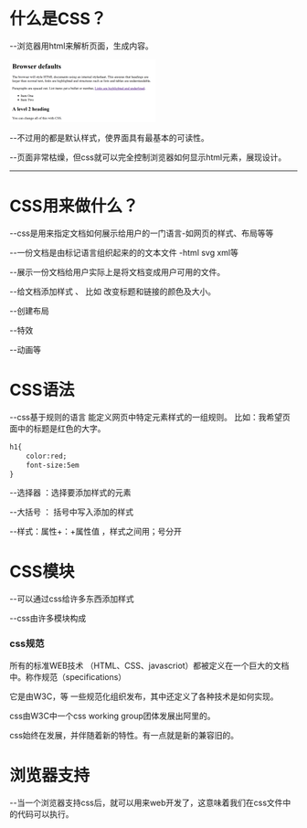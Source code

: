 # 什么是CSS？

--浏览器用html来解析页面，生成内容。

<img src="%E4%BB%80%E4%B9%88%E6%98%AFcss.assets/html-example.png" alt="html-example" style="zoom: 25%;" />

--不过用的都是默认样式，使界面具有最基本的可读性。

--页面非常枯燥，但css就可以完全控制浏览器如何显示html元素，展现设计。



------



# CSS用来做什么？

--css是用来指定文档如何展示给用户的一门语言-如网页的样式、布局等等

--一份文档是由标记语言组织起来的的文本文件 -html svg xml等

--展示一份文档给用户实际上是将文档变成用户可用的文件。

--给文档添加样式 、 比如 改变标题和链接的颜色及大小。

--创建布局 

--特效 

--动画等





# CSS语法

--css基于规则的语言 能定义网页中特定元素样式的一组规则。 比如：我希望页面中的标题是红色的大字。

```
h1{
	color:red;
	font-size:5em
}
```

--选择器 ：选择要添加样式的元素

--大括号 ： 括号中写入添加的样式

--样式：属性+：+属性值 ，样式之间用；号分开





# CSS模块

--可以通过css给许多东西添加样式

--css由许多模块构成



### css规范

所有的标准WEB技术 （HTML、CSS、javascriot）都被定义在一个巨大的文档中。称作规范（specifications）

它是由W3C，等 一些规范化组织发布，其中还定义了各种技术是如何实现。



css由W3C中一个css working group团体发展出阿里的。

css始终在发展，并伴随着新的特性。有一点就是新的兼容旧的。



# 浏览器支持

--当一个浏览器支持css后，就可以用来web开发了，这意味着我们在css文件中的代码可以执行。